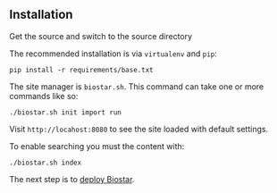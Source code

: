 Installation
------------

Get the source and switch to the source directory

The recommended installation is via `virtualenv` and `pip`:

    pip install -r requirements/base.txt

The site manager is `biostar.sh`. This command can take one or more commands like so:

    ./biostar.sh init import run

Visit `http://locahost:8080` to see the site loaded with default settings.

To enable searching you must the content with:

    ./biostar.sh index

The next step is to [deploy Biostar][deploy].

[deploy]: docs/deploy.md
